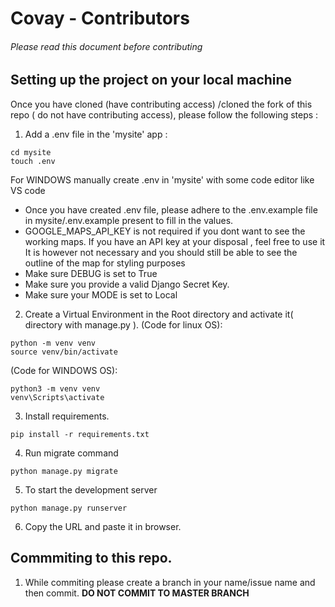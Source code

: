 # Covay - Contributors 
###### Please read this document before contributing

## Setting up the project on your local machine 

Once you have cloned (have contributing access) /cloned the fork of this repo ( do not have contributing access),
please follow the following steps :

1. Add a .env file in the 'mysite' app :
```
cd mysite
touch .env
```
For WINDOWS manually create .env in 'mysite' with some code editor like VS code
  - Once you have created .env file, please adhere to the .env.example file in mysite/.env.example present to fill in the values.
  - GOOGLE_MAPS_API_KEY is not required if you dont want to see the working maps. If you have an API key at your disposal , feel free to use it
    It is however not necessary and you should still be able to see the outline of the map for styling purposes
  - Make sure DEBUG is set to True
  - Make sure you provide a valid Django Secret Key.
  - Make sure your MODE is set to Local

2. Create a Virtual Environment in the Root directory and activate it( directory with manage.py ).
(Code for linux OS):
```
python -m venv venv
source venv/bin/activate
```
(Code for WINDOWS OS):
```
python3 -m venv venv
venv\Scripts\activate
```
3. Install requirements.
```
pip install -r requirements.txt
```
4. Run migrate command
```
python manage.py migrate
```

5. To start the development server
```
python manage.py runserver
```
6. Copy the URL and paste it in browser.

## Commmiting to this repo.
 1. While commiting please create a branch in your name/issue name and then commit. **DO NOT COMMIT TO MASTER BRANCH**
